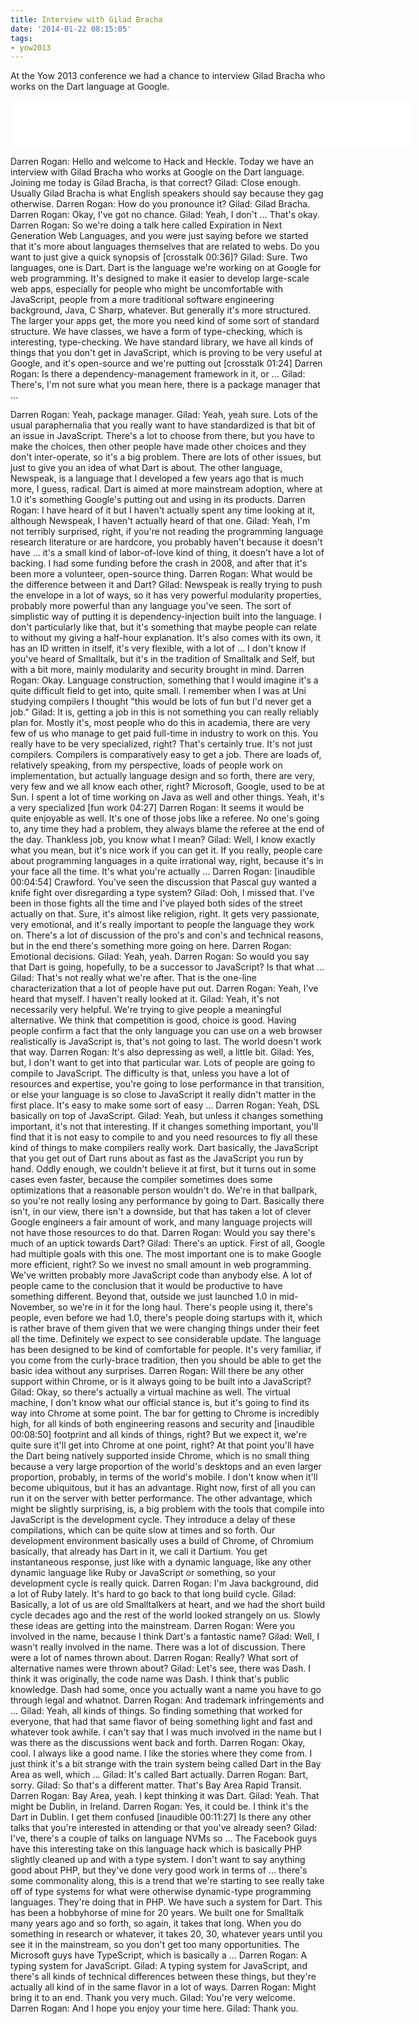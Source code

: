 ```yaml
---
title: Interview with Gilad Bracha
date: '2014-01-22 08:15:05'
tags:
- yow2013
---
```


At the Yow 2013 conference we had a chance to interview Gilad Bracha who works on the Dart language at Google.
<iframe style="border: none;" src="//html5-player.libsyn.com/embed/episode/id/2643002/height/75/width/640/theme/standard/direction/no/autoplay/no/autonext/no/thumbnail/yes/preload/no/no_addthis/no/" height="75" width="640" allowfullscreen="" scrolling="no"></iframe>
<!--more-->

Darren Rogan: Hello and welcome to Hack and Heckle. Today we have an interview with Gilad Bracha who works at Google on the Dart language.
Joining me today is Gilad Bracha, is that correct?
Gilad: Close enough. Usually Gilad Bracha is what English speakers should say because they gag otherwise.
Darren Rogan: How do you pronounce it?
Gilad: Gilad Bracha.
Darren Rogan: Okay, I've got no chance.
Gilad: Yeah, I don't ... That's okay.
Darren Rogan: So we're doing a talk here called Expiration in Next Generation Web Languages, and you were just saying before we started that it's more about languages themselves that are related to webs. Do you want to just give a quick synopsis of [crosstalk 00:36]?
Gilad: Sure. Two languages, one is Dart. Dart is the language we're working on at Google for web programming. It's designed to make it easier to develop large-scale web apps, especially for people who might be uncomfortable with JavaScript, people from a more traditional software engineering background, Java, C Sharp, whatever. But generally it's more structured. The larger your apps get, the more you need kind of some sort of standard structure. We have classes, we have a form of type-checking, which is interesting, type-checking. We have standard library, we have all kinds of things that you don't get in JavaScript, which is proving to be very useful at Google, and it's open-source and we're putting out [crosstalk 01:24]
Darren Rogan: Is there a dependency-management framework in it, or ...
Gilad: There's, I'm not sure what you mean here, there is a package manager that ...

Darren Rogan: Yeah, package manager.
Gilad: Yeah, yeah sure. Lots of the usual paraphernalia that you really want to have standardized is that bit of an issue in JavaScript. There's a lot to choose from there, but you have to make the choices, then other people have made other choices and they don't inter-operate, so it's a big problem. There are lots of other issues, but just to give you an idea of what Dart is about.
The other language, Newspeak, is a language that I developed a few years ago that is much more, I guess, radical. Dart is aimed at more mainstream adoption, where at 1.0 it's something Google's putting out and using in its products.
Darren Rogan: I have heard of it but I haven't actually spent any time looking at it, although Newspeak, I haven't actually heard of that one.
Gilad: Yeah, I'm not terribly surprised, right, if you're not reading the programming language research literature or are hardcore, you probably haven't because it doesn't have ... it's a small kind of labor-of-love kind of thing, it doesn't have a lot of backing. I had some funding before the crash in 2008, and after that it's been more a volunteer, open-source thing.
Darren Rogan: What would be the difference between it and Dart?
Gilad: Newspeak is really trying to push the envelope in a lot of ways, so it has very powerful modularity properties, probably more powerful than any language you've seen. The sort of simplistic way of putting it is dependency-injection built into the language. I don't particularly like that, but it's something that maybe people can relate to without my giving a half-hour explanation. It's also comes with its own, it has an ID written in itself, it's very flexible, with a lot of ... I don't know if you've heard of Smalltalk, but it's in the tradition of Smalltalk and Self, but with a bit more, mainly modularity and security brought in mind.
Darren Rogan: Okay. Language construction, something that I would imagine it's a quite difficult field to get into, quite small. I remember when I was at Uni studying compilers I thought "this would be lots of fun but I'd never get a job."
Gilad: It is, getting a job in this is not something you can really reliably plan for. Mostly it's, most people who do this in academia, there are very few of us who manage to get paid full-time in industry to work on this. You really have to be very specialized, right? That's certainly true. It's not just compilers. Compilers is comparatively easy to get a job. There are loads of, relatively speaking, from my perspective, loads of people work on implementation, but actually language design and so forth, there are very, very few and we all know each other, right? Microsoft, Google, used to be at Sun. I spent a lot of time working on Java as well and other things. Yeah, it's a very specialized [fun work 04:27]
Darren Rogan: It seems it would be quite enjoyable as well. It's one of those jobs like a referee. No one's going to, any time they had a problem, they always blame the referee at the end of the day. Thankless job, you know what I mean?
Gilad: Well, I know exactly what you mean, but it's nice work if you can get it. If you really, people care about programming languages in a quite irrational way, right, because it's in your face all the time. It's what you're actually ...
Darren Rogan: [inaudible 00:04:54] Crawford. You've seen the discussion that Pascal guy wanted a knife fight over disregarding a type system?
Gilad: Ooh, I missed that. I've been in those fights all the time and I've played both sides of the street actually on that. Sure, it's almost like religion, right. It gets very passionate, very emotional, and it's really important to people the language they work on. There's a lot of discussion of the pro's and con's and technical reasons, but in the end there's something more going on here.
Darren Rogan: Emotional decisions.
Gilad: Yeah, yeah.
Darren Rogan: So would you say that Dart is going, hopefully, to be a successor to JavaScript? Is that what ...
Gilad: That's not really what we're after. That is the one-line characterization that a lot of people have put out.
Darren Rogan: Yeah, I've heard that myself. I haven't really looked at it.
Gilad: Yeah, it's not necessarily very helpful. We're trying to give people a meaningful alternative. We think that competition is good, choice is good. Having people confirm a fact that the only language you can use on a web browser realistically is JavaScript is, that's not going to last. The world doesn't work that way.
Darren Rogan: It's also depressing as well, a little bit.
Gilad: Yes, but, I don't want to get into that particular war. Lots of people are going to compile to JavaScript. The difficulty is that, unless you have a lot of resources and expertise, you're going to lose performance in that transition, or else your language is so close to JavaScript it really didn't matter in the first place. It's easy to make some sort of easy ...
Darren Rogan: Yeah, DSL basically on top of JavaScript.
Gilad: Yeah, but unless it changes something important, it's not that interesting. If it changes something important, you'll find that it is not easy to compile to and you need resources to fly all these kind of things to make compilers really work. Dart basically, the JavaScript that you get out of Dart runs about as fast as the JavaScript you run by hand. Oddly enough, we couldn't believe it at first, but it turns out in some cases even faster, because the compiler sometimes does some optimizations that a reasonable person wouldn't do. We're in that ballpark, so you're not really losing any performance by going to Dart. Basically there isn't, in our view, there isn't a downside, but that has taken a lot of clever Google engineers a fair amount of work, and many language projects will not have those resources to do that.
Darren Rogan: Would you say there's much of an uptick towards Dart?
Gilad: There's an uptick. First of all, Google had multiple goals with this one. The most important one is to make Google more efficient, right? So we invest no small amount in web programming. We've written probably more JavaScript code than anybody else. A lot of people came to the conclusion that it would be productive to have something different. Beyond that, outside we just launched 1.0 in mid-November, so we're in it for the long haul. There's people using it, there's people, even before we had 1.0, there's people doing startups with it, which is rather brave of them given that we were changing things under their feet all the time. Definitely we expect to see considerable update. The language has been designed to be kind of comfortable for people. It's very familiar, if you come from the curly-brace tradition, then you should be able to get the basic idea without any surprises.
Darren Rogan: Will there be any other support within Chrome, or is it always going to be built into a JavaScript?
Gilad: Okay, so there's actually a virtual machine as well. The virtual machine, I don't know what our official stance is, but it's going to find its way into Chrome at some point. The bar for getting to Chrome is incredibly high, for all kinds of both engineering reasons and security and [inaudible 00:08:50] footprint and all kinds of things, right? But we expect it, we're quite sure it'll get into Chrome at one point, right? At that point you'll have the Dart being natively supported inside Chrome, which is no small thing because a very large proportion of the world's desktops and an even larger proportion, probably, in terms of the world's mobile.
I don't know when it'll become ubiquitous, but it has an advantage. Right now, first of all you can run it on the server with better performance. The other advantage, which might be slightly surprising, is, a big problem with the tools that compile into JavaScript is the development cycle. They introduce a delay of these compilations, which can be quite slow at times and so forth. Our development environment basically uses a build of Chrome, of Chromium basically, that already has Dart in it, we call it Dartium. You get instantaneous response, just like with a dynamic language, like any other dynamic language like Ruby or JavaScript or something, so your development cycle is really quick.
Darren Rogan: I'm Java background, did a lot of Ruby lately. It's hard to go back to that long build cycle.
Gilad: Basically, a lot of us are old Smalltalkers at heart, and we had the short build cycle decades ago and the rest of the world looked strangely on us. Slowly these ideas are getting into the mainstream.
Darren Rogan: Were you involved in the name, because I think Dart's a fantastic name?
Gilad: Well, I wasn't really involved in the name. There was a lot of discussion. There were a lot of names thrown about.
Darren Rogan: Really? What sort of alternative names were thrown about?
Gilad: Let's see, there was Dash. I think it was originally, the code name was Dash. I think that's public knowledge. Dash had some, once you actually want a name you have to go through legal and whatnot.
Darren Rogan: And trademark infringements and ...
Gilad: Yeah, all kinds of things. So finding something that worked for everyone, that had that same flavor of being something light and fast and whatever took awhile. I can't say that I was much involved in the name but I was there as the discussions went back and forth.
Darren Rogan: Okay, cool. I always like a good name. I like the stories where they come from. I just think it's a bit strange with the train system being called Dart in the Bay Area as well, which ...
Gilad: It's called Bart actually.
Darren Rogan: Bart, sorry.
Gilad: So that's a different matter. That's Bay Area Rapid Transit.
Darren Rogan: Bay Area, yeah. I kept thinking it was Dart.
Gilad: Yeah. That might be Dublin, in Ireland.
Darren Rogan: Yes, it could be. I think it's the Dart in Dublin. I get them confused [inaudible 00:11:27]
Is there any other talks that you're interested in attending or that you've already seen?
Gilad: I've, there's a couple of talks on language NVMs so ... The Facebook guys have this interesting take on this language hack which is basically PHP slightly cleaned up and with a type system. I don't want to say anything good about PHP, but they've done very good work in terms of ... there's some commonality along, this is a trend that we're starting to see really take off of type systems for what were otherwise dynamic-type programming languages. They're doing that in PHP. We have such a system for Dart. This has been a hobbyhorse of mine for 20 years. We built one for Smalltalk many years ago and so forth, so again, it takes that long. When you do something in research or whatever, it takes 20, 30, whatever years until you see it in the mainstream, so you don't get too many opportunities. The Microsoft guys have TypeScript, which is basically a ...
Darren Rogan: A typing system for JavaScript.
Gilad: A typing system for JavaScript, and there's all kinds of technical differences between these things, but they're actually all kind of in the same flavor in a lot of ways.
Darren Rogan: Might bring it to an end. Thank you very much.
Gilad: You're very welcome.
Darren Rogan: And I hope you enjoy your time here.
Gilad: Thank you.
